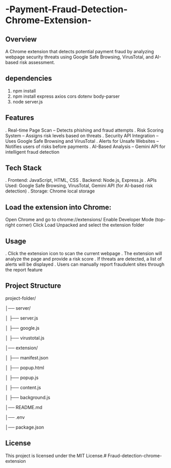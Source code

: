 # -Payment-Fraud-Detection-Chrome-Extension-

## Overview
A Chrome extension that detects potential payment fraud by analyzing webpage security threats using Google Safe Browsing, VirusTotal, and AI-based risk assessment.

## dependencies
1. npm install
2. npm install express axios cors dotenv body-parser
3. node server.js
   
## Features
. Real-time Page Scan – Detects phishing and fraud attempts
. Risk Scoring System – Assigns risk levels based on threats
. Security API Integration – Uses Google Safe Browsing and VirusTotal
. Alerts for Unsafe Websites – Notifies users of risks before payments
. AI-Based Analysis – Gemini API for intelligent fraud detection

## Tech Stack
. Frontend: JavaScript, HTML, CSS
. Backend: Node.js, Express.js
. APIs Used: Google Safe Browsing, VirusTotal, Gemini API (for AI-based risk detection)
. Storage: Chrome local storage

## Load the extension into Chrome:
Open Chrome and go to chrome://extensions/
Enable Developer Mode (top-right corner)
Click Load Unpacked and select the extension folder

## Usage
. Click the extension icon to scan the current webpage
. The extension will analyze the page and provide a risk score
. If threats are detected, a list of alerts will be displayed
. Users can manually report fraudulent sites through the report feature

## Project Structure
project-folder/

│── server/              

│   ├── server.js        

│   ├── google.js        

│   ├── virustotal.js    

│── extension/           

│   ├── manifest.json    

│   ├── popup.html       

│   ├── popup.js         

│   ├── content.js       

│   ├── background.js    

│── README.md            

│── .env                 

│── package.json         

## License
This project is licensed under the MIT License.# Fraud-detection-chrome-extension
